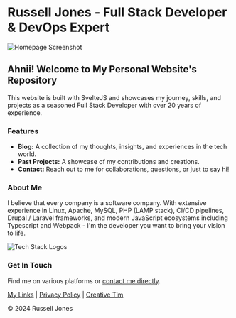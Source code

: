 # Russell Jones - Full Stack Developer & DevOps Expert

![Homepage Screenshot](https://imgur.com/yj2oV4v)

## Ahnii! Welcome to My Personal Website's Repository

This website is built with SvelteJS and showcases my journey, skills, and projects as a seasoned Full Stack Developer with over 20 years of experience.

### Features
- **Blog:** A collection of my thoughts, insights, and experiences in the tech world.
- **Past Projects:** A showcase of my contributions and creations.
- **Contact:** Reach out to me for collaborations, questions, or just to say hi!

### About Me

I believe that every company is a software company. With extensive experience in Linux, Apache, MySQL, PHP (LAMP stack), CI/CD pipelines, Drupal / Laravel frameworks, and modern JavaScript ecosystems including Typescript and Webpack - I'm the developer you want to bring your vision to life.

![Tech Stack Logos](link-to-logos-image)

### Get In Touch
Find me on various platforms or [contact me directly](your-contact-link).

[My Links](your-links-section) | [Privacy Policy](privacy-policy-link) | [Creative Tim](creative-tim-link)

© 2024 Russell Jones
